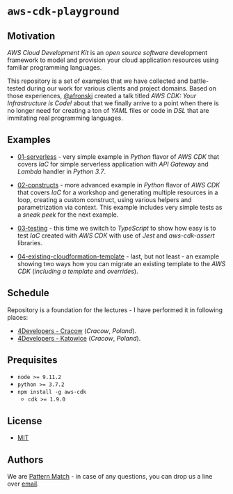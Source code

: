 # `aws-cdk-playground`

## Motivation

*AWS Cloud Development Kit* is an *open source software* development framework to model and provision your cloud application resources using familiar programming languages.

This repository is a set of examples that we have collected and battle-tested during our work for various clients and project domains. Based on those experiences, [@afronski](https://github.com/afronski) created a talk titled *AWS CDK: Your Infrastructure is Code!* about that we finally arrive to a point when there is no longer need for creating a ton of *YAML* files or code in *DSL* that are immitating real programming languages.

## Examples

- [01-serverless](./01-serverless) - very simple example in *Python* flavor of *AWS CDK* that covers *IaC* for simple serverless application with *API Gateway* and *Lambda* handler in *Python 3.7*.
- [02-constructs](./02-constructs) - more advanced example in *Python* flavor of *AWS CDK* that covers *IaC* for a workshop and generating multiple resources in a loop, creating a custom construct, using various helpers and parametrization via context. This example includes very simple tests as a *sneak peek* for the next example.
- [03-testing](./03-testing) - this time we switch to *TypeScript* to show how easy is to test *IaC* created with *AWS CDK* with use of *Jest* and *aws-cdk-assert* libraries.

- [04-existing-cloudformation-template](./04-existing-cloudformation-template) - last, but not least - an example showing two ways how you can migrate an existing template to the *AWS CDK* (*including a template* and *overrides*).

## Schedule

Repository is a foundation for the lectures - I have performed it in following places:

- [4Developers - Cracow](https://4developers.org.pl/lecture_krakow_2019/#id=55314) (*Cracow*, *Poland*).
- [4Developers - Katowice](https://4developers.org.pl/lecture_katowice_2019/#id=55597) (*Cracow*, *Poland*).

## Prequisites

- `node >= 9.11.2`
- `python >= 3.7.2`
- `npm install -g aws-cdk`
  - `cdk >= 1.9.0`

## License

- [MIT](LICENSE.md)

## Authors

We are [Pattern Match](https://pattern-match.com) - in case of any questions, you can drop us a line over [email](mailto:contact@pattern-match.com).

